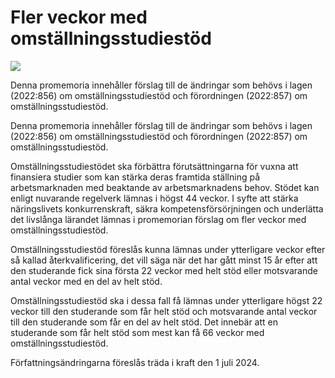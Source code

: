 # Fler veckor med omställningsstudiestöd

![](/contentassets/832389858c3e4c14b4435609467ad36e/ds-2022_29-omslag-framsida.jpg?width=150&quality=85)

Denna promemoria innehåller förslag till de ändringar som behövs i lagen (2022:856) om omställningsstudiestöd och förordningen (2022:857) om omställningsstudiestöd.

Denna promemoria innehåller förslag till de ändringar som behövs i lagen (2022:856) om omställningsstudiestöd och förordningen (2022:857) om omställningsstudiestöd.

Omställningsstudiestödet ska förbättra förutsättningarna för vuxna att finansiera studier som kan stärka deras framtida ställning på arbetsmarknaden med beaktande av arbetsmarknadens behov. Stödet kan enligt nuvarande regelverk lämnas i högst 44 veckor. I syfte att stärka näringslivets konkurrenskraft, säkra kompetensförsörjningen och underlätta det livslånga lärandet lämnas i promemorian förslag om fler veckor med omställningsstudiestöd.

Omställningsstudiestöd föreslås kunna lämnas under ytterligare veckor efter så kallad återkvalificering, det vill säga när det har gått minst 15 år efter att den studerande fick sina första 22 veckor med helt stöd eller motsvarande antal veckor med en del av helt stöd.

Omställningsstudiestöd ska i dessa fall få lämnas under ytterligare högst 22 veckor till den studerande som får helt stöd och motsvarande antal veckor till den studerande som får en del av helt stöd. Det innebär att en studerande som får helt stöd som mest kan få 66 veckor med omställningsstudiestöd.

Författningsändringarna föreslås träda i kraft den 1 juli 2024.
